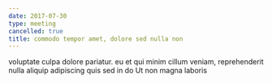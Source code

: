 ```yaml
---
date: 2017-07-30
type: meeting
cancelled: true
title: commodo tempor amet, dolore sed nulla non
---
```

voluptate culpa dolore pariatur. eu et qui minim cillum veniam, reprehenderit nulla aliquip adipiscing quis sed in do Ut non magna laboris